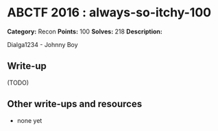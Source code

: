 # ABCTF 2016 : always-so-itchy-100

**Category:** Recon
**Points:** 100
**Solves:** 218
**Description:**

Dialga1234 - Johnny Boy

## Write-up

(TODO)

## Other write-ups and resources

* none yet
